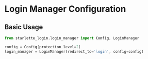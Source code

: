 # Login Manager Configuration

## Basic Usage

```python
from starlette_login.login_manager import Config, LoginManager

config = Config(protection_level=2)
login_manager = LoginManager(redirect_to='login', config=config)
```
